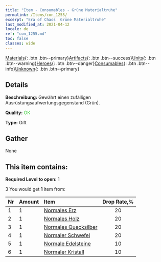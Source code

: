 ```yaml
---
title: "Item - Consumables - Grüne Materialtruhe"
permalink: /Items/con_1255/
excerpt: "Era of Chaos  Grüne Materialtruhe"
last_modified_at: 2021-04-12
locale: de
ref: "con_1255.md"
toc: false
classes: wide
---
```

 [Materials](/de/Items/){: .btn .btn--primary}[Artifacts](/de/Items/Artifacts/){: .btn .btn--success}[Units](/de/Items/Units/){: .btn .btn--warning}[Heroes](/de/Items/Heroes/){: .btn .btn--danger}[Consumables](/de/Items/Consumables/){: .btn .btn--info}[Unknown](/de/Items/Unknown/){: .btn .btn--primary}

## Details
 **Beschreibung:** Gewährt einen zufälligen Ausrüstungsaufwertungsgegenstand (Grün).

 **Quality:** <span style="color: #32CD32">OK</span>

 **Type:** Gift

## Gather

  None

## This item contains:

 **Required Level to open:** 1

 3 You would get **1** item  from:

  | Nr | Amount |     Item    | Drop Rate,% |
  |:---|:-------|:------------|:---------:|
  | 1 | 1 | [Normales Erz](/de/Items/mat_6/) | 20 | 
  | 2 | 1 | [Normales Holz](/de/Items/mat_7/) | 20 | 
  | 3 | 1 | [Normales Quecksilber](/de/Items/mat_8/) | 20 | 
  | 4 | 1 | [Normaler Schwefel](/de/Items/mat_9/) | 20 | 
  | 5 | 1 | [Normale Edelsteine](/de/Items/mat_10/) | 10 | 
  | 6 | 1 | [Normaler Kristall](/de/Items/mat_11/) | 10 | 
